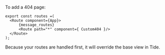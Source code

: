 To add a 404 page:

    export const routes =(
      <Route component={App}>
          {message_routes}
          <Route path="*" component={ Custom404 }/>
      </Route>
    );

Because your routes are handled first, it will override the base view in Tide.
